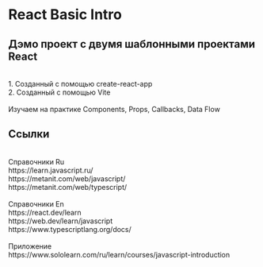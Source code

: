 # React Basic Intro

## Дэмо проект с двумя шаблонными проектами React
<br>
1. Созданный с помощью create-react-app<br>
2. Созданный с помощью Vite<br>
<br>
Изучаем на практике Components, Props, Callbacks, Data Flow
<br>

## Ссылки
<br>
Справочники Ru<br>
https://learn.javascript.ru/<br>
https://metanit.com/web/javascript/<br>
https://metanit.com/web/typescript/<br>
<br>
Справочники En<br>
https://react.dev/learn<br>
https://web.dev/learn/javascript<br>
https://www.typescriptlang.org/docs/<br>
<br>
Приложение<br>
https://www.sololearn.com/ru/learn/courses/javascript-introduction<br>

